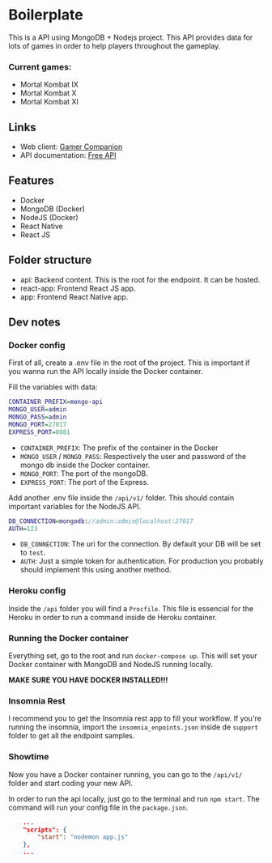 # Boilerplate

This is a API using MongoDB + Nodejs project. This API provides data for lots of games in order to help players throughout the gameplay.

### Current games: 
- Mortal Kombat IX
- Mortal Kombat X
- Mortal Kombat XI

## Links
- Web client: [Gamer Companion](http://gamer-companion.bhxsites.com.br/)
- API documentation: [Free API](https://mortal-kombat-xi-api.netlify.app/)

## Features

-   Docker
-   MongoDB (Docker)
-   NodeJS (Docker)
-   React Native
-   React JS

## Folder structure

-   api: Backend content. This is the root for the endpoint. It can be hosted.
-   react-app: Frontend React JS app.
-   app: Frontend React Native app.

## Dev notes

### Docker config

First of all, create a .env file in the root of the project. This is important if you wanna run the API locally inside the Docker container.

Fill the variables with data:

```dot
CONTAINER_PREFIX=mongo-api
MONGO_USER=admin
MONGO_PASS=admin
MONGO_PORT=27017
EXPRESS_PORT=8081
```

-   `CONTAINER_PREFIX`: The prefix of the container in the Docker
-   `MONGO_USER` / `MONGO_PASS`: Respectively the user and password of the mongo db inside the Docker container.
-   `MONGO_PORT`: The port of the mongoDB.
-   `EXPRESS_PORT`: The port of the Express.

Add another .env file inside the `/api/v1/` folder. This should contain important variables for the NodeJS API.

```dot
DB_CONNECTION=mongodb://admin:admin@localhost:27017
AUTH=123
```

-   `DB_CONNECTION`: The uri for the connection. By default your DB will be set to `test`.
-   `AUTH`: Just a simple token for authentication. For production you probably should implement this using another method.

### Heroku config

Inside the `/api` folder you will find a `Procfile`. This file is essencial for the Heroku in order to run a command inside de Heroku container.

### Running the Docker container

Everything set, go to the root and run `docker-compose up`. This will set your Docker container with MongoDB and NodeJS running locally.

**MAKE SURE YOU HAVE DOCKER INSTALLED!!!**

### Insomnia Rest

I recommend you to get the Insomnia rest app to fill your workflow. If you're running the insomnia, import the `insomnia_enpoints.json` inside de `support` folder to get all the endpoint samples.

### Showtime

Now you have a Docker container running, you can go to the `/api/v1/` folder and start coding your new API.

In order to run the api locally, just go to the terminal and run `npm start`.
The command will run your config file in the `package.json`.

```json
	...
	"scripts": {
		"start": "nodemon app.js"
	},
	...
```

